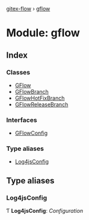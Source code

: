 [gitex-flow](../README.md) › [gflow](gflow.md)

# Module: gflow

## Index

### Classes

* [GFlow](../classes/gflow.gflow-1.md)
* [GFlowBranch](../classes/gflow.gflowbranch.md)
* [GFlowHotFixBranch](../classes/gflow.gflowhotfixbranch.md)
* [GFlowReleaseBranch](../classes/gflow.gflowreleasebranch.md)

### Interfaces

* [GFlowConfig](../interfaces/gflow.gflowconfig.md)

### Type aliases

* [Log4jsConfig](gflow.md#log4jsconfig)

## Type aliases

###  Log4jsConfig

Ƭ **Log4jsConfig**: *Configuration*
